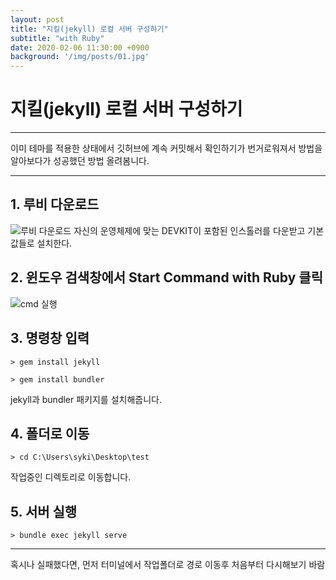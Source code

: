 ```yaml
---
layout: post
title: "지킬(jekyll) 로컬 서버 구성하기"
subtitle: "with Ruby"
date: 2020-02-06 11:30:00 +0900
background: '/img/posts/01.jpg'
---
```


# 지킬(jekyll) 로컬 서버 구성하기

---

이미 테마를 적용한 상태에서 깃허브에 계속 커밋해서 확인하기가 번거로워져서 방법을 알아보다가 성공했던 방법 올려봄니다.

---
## 1. 루비 다운로드
![루비 다운로드](https://i.imgur.com/kLn21Pa.png)
자신의 운영체제에 맞는 DEVKIT이 포함된 인스톨러를 다운받고 기본값들로 설치한다.  


## 2. 윈도우 검색창에서 Start Command with Ruby 클릭
![cmd 실행](https://i.imgur.com/TJcH3Kp.png)


## 3. 명령창 입력
```
> gem install jekyll
```
```
> gem install bundler  
```
jekyll과 bundler 패키지를 설치해줍니다.


## 4. 폴더로 이동
```
> cd C:\Users\syki\Desktop\test
```
작업중인 디렉토리로 이동합니다.


## 5. 서버 실행
```
> bundle exec jekyll serve
```


***
혹시나 실패했다면, 먼저 터미널에서 작업폴더로 경로 이동후 처음부터 다시해보기 바람